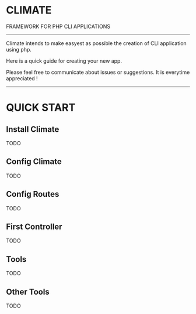 CLIMATE
==========
FRAMEWORK FOR PHP CLI APPLICATIONS

----------


Climate intends to make easyest as possible the creation of CLI application using php.


Here is a quick guide for creating your new app.

Please feel free to communicate about issues or suggestions. It is everytime appreciated !

-----------------

QUICK START
======

Install Climate
-----



TODO



Config Climate
-----------------


TODO



Config Routes
-----------------


TODO



First Controller
-------------

TODO



Tools
-------------

TODO



Other Tools
-------------

TODO
